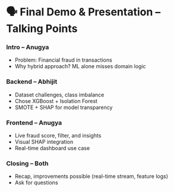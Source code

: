 # 🗣️ Final Demo & Presentation – Talking Points

### Intro – Anugya
- Problem: Financial fraud in transactions
- Why hybrid approach? ML alone misses domain logic

### Backend – Abhijit
- Dataset challenges, class imbalance
- Chose XGBoost + Isolation Forest
- SMOTE + SHAP for model transparency

### Frontend – Anugya
- Live fraud score, filter, and insights
- Visual SHAP integration
- Real-time dashboard use case

### Closing – Both
- Recap, improvements possible (real-time stream, feature logs)
- Ask for questions
